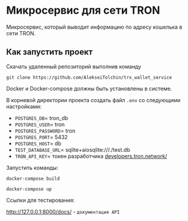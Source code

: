 # Микросервис для сети TRON

Микросервис, который выводит информацию по адресу кошелька в сети TRON.

## Как запустить проект

Скачать удаленный репозиторий выполнив команду

```
git clone https://github.com/AlekseiTolchin/trx_wallet_service
```
Docker и Docker-compose должны быть установлены в системе.

В корневой директории проекта создать файл `.env` со следующими настройками:

- `POSTGRES_DB`= tron_db
- `POSTGRES_USER`= tron
- `POSTGRES_PASSWORD`= tron
- `POSTGRES_PORT`= 5432
- `POSTGRES_HOST`= db
- `TEST_DATABASE_URL`= sqlite+aiosqlite:///./test.db
- `TRON_API_KEY`= токен разработчика [developers.tron.network/](https://developers.tron.network/)

Запустить команды:

```
docker-compose build
```

```
docker-compose up
```

Ссылки для тестирования:

http://127.0.0.1:8000/docs/ - `документация API`  
